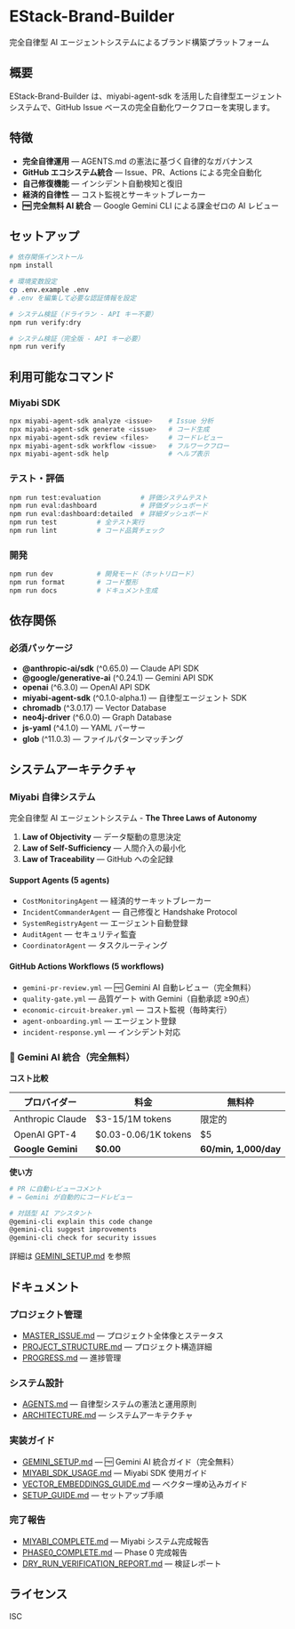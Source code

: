 # EStack-Brand-Builder

完全自律型 AI エージェントシステムによるブランド構築プラットフォーム

## 概要

EStack-Brand-Builder は、miyabi-agent-sdk を活用した自律型エージェントシステムで、GitHub Issue ベースの完全自動化ワークフローを実現します。

## 特徴

- **完全自律運用** — AGENTS.md の憲法に基づく自律的なガバナンス
- **GitHub エコシステム統合** — Issue、PR、Actions による完全自動化
- **自己修復機能** — インシデント自動検知と復旧
- **経済的自律性** — コスト監視とサーキットブレーカー
- **🆓 完全無料 AI 統合** — Google Gemini CLI による課金ゼロの AI レビュー

## セットアップ

```bash
# 依存関係インストール
npm install

# 環境変数設定
cp .env.example .env
# .env を編集して必要な認証情報を設定

# システム検証（ドライラン - API キー不要）
npm run verify:dry

# システム検証（完全版 - API キー必要）
npm run verify
```

## 利用可能なコマンド

### Miyabi SDK
```bash
npx miyabi-agent-sdk analyze <issue>    # Issue 分析
npx miyabi-agent-sdk generate <issue>   # コード生成
npx miyabi-agent-sdk review <files>     # コードレビュー
npx miyabi-agent-sdk workflow <issue>   # フルワークフロー
npx miyabi-agent-sdk help               # ヘルプ表示
```

### テスト・評価
```bash
npm run test:evaluation          # 評価システムテスト
npm run eval:dashboard           # 評価ダッシュボード
npm run eval:dashboard:detailed  # 詳細ダッシュボード
npm run test          # 全テスト実行
npm run lint          # コード品質チェック
```

### 開発
```bash
npm run dev           # 開発モード（ホットリロード）
npm run format        # コード整形
npm run docs          # ドキュメント生成
```

## 依存関係

### 必須パッケージ
- **@anthropic-ai/sdk** (^0.65.0) — Claude API SDK
- **@google/generative-ai** (^0.24.1) — Gemini API SDK
- **openai** (^6.3.0) — OpenAI API SDK
- **miyabi-agent-sdk** (^0.1.0-alpha.1) — 自律型エージェント SDK
- **chromadb** (^3.0.17) — Vector Database
- **neo4j-driver** (^6.0.0) — Graph Database
- **js-yaml** (^4.1.0) — YAML パーサー
- **glob** (^11.0.3) — ファイルパターンマッチング

## システムアーキテクチャ

### Miyabi 自律システム
完全自律型 AI エージェントシステム - **The Three Laws of Autonomy**

1. **Law of Objectivity** — データ駆動の意思決定
2. **Law of Self-Sufficiency** — 人間介入の最小化
3. **Law of Traceability** — GitHub への全記録

#### Support Agents (5 agents)
- `CostMonitoringAgent` — 経済的サーキットブレーカー
- `IncidentCommanderAgent` — 自己修復と Handshake Protocol
- `SystemRegistryAgent` — エージェント自動登録
- `AuditAgent` — セキュリティ監査
- `CoordinatorAgent` — タスクルーティング

#### GitHub Actions Workflows (5 workflows)
- `gemini-pr-review.yml` — 🆓 Gemini AI 自動レビュー（完全無料）
- `quality-gate.yml` — 品質ゲート with Gemini（自動承認 ≥90点）
- `economic-circuit-breaker.yml` — コスト監視（毎時実行）
- `agent-onboarding.yml` — エージェント登録
- `incident-response.yml` — インシデント対応

### 🤖 Gemini AI 統合（完全無料）

**コスト比較**

| プロバイダー | 料金 | 無料枠 |
|------------|------|--------|
| Anthropic Claude | $3-15/1M tokens | 限定的 |
| OpenAI GPT-4 | $0.03-0.06/1K tokens | $5 |
| **Google Gemini** | **$0.00** | **60/min, 1,000/day** |

**使い方**

```bash
# PR に自動レビューコメント
# → Gemini が自動的にコードレビュー

# 対話型 AI アシスタント
@gemini-cli explain this code change
@gemini-cli suggest improvements
@gemini-cli check for security issues
```

詳細は [GEMINI_SETUP.md](docs/GEMINI_SETUP.md) を参照

## ドキュメント

### プロジェクト管理
- [MASTER_ISSUE.md](docs/MASTER_ISSUE.md) — プロジェクト全体像とステータス
- [PROJECT_STRUCTURE.md](PROJECT_STRUCTURE.md) — プロジェクト構造詳細
- [PROGRESS.md](docs/PROGRESS.md) — 進捗管理

### システム設計
- [AGENTS.md](docs/AGENTS.md) — 自律型システムの憲法と運用原則
- [ARCHITECTURE.md](docs/ARCHITECTURE.md) — システムアーキテクチャ

### 実装ガイド
- [GEMINI_SETUP.md](docs/GEMINI_SETUP.md) — 🆓 Gemini AI 統合ガイド（完全無料）
- [MIYABI_SDK_USAGE.md](docs/MIYABI_SDK_USAGE.md) — Miyabi SDK 使用ガイド
- [VECTOR_EMBEDDINGS_GUIDE.md](docs/VECTOR_EMBEDDINGS_GUIDE.md) — ベクター埋め込みガイド
- [SETUP_GUIDE.md](docs/SETUP_GUIDE.md) — セットアップ手順

### 完了報告
- [MIYABI_COMPLETE.md](docs/MIYABI_COMPLETE.md) — Miyabi システム完成報告
- [PHASE0_COMPLETE.md](docs/PHASE0_COMPLETE.md) — Phase 0 完成報告
- [DRY_RUN_VERIFICATION_REPORT.md](docs/DRY_RUN_VERIFICATION_REPORT.md) — 検証レポート

## ライセンス

ISC
